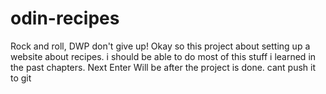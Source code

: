 # odin-recipes
Rock and roll, DWP don't give up!
Okay so this project about setting up a website about recipes. 
i should be able to do most of this stuff i learned in the past chapters.
Next Enter Will be after the project is done. 
cant push it to git